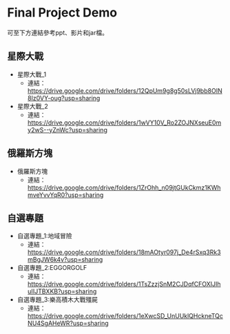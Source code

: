 # Final Project Demo

可至下方連結參考ppt、影片和jar檔。
## 星際大戰
   * 星際大戰_1
      * 連結：https://drive.google.com/drive/folders/12QpUm9g8g50sLVj9bb8OIN8lz0VY-oug?usp=sharing
   * 星際大戰_2
      * 連結：https://drive.google.com/drive/folders/1wVY10V_Ro2ZOJNXseuE0my2wS--yZnWc?usp=sharing
## 俄羅斯方塊
   * 俄羅斯方塊
      * 連結：https://drive.google.com/drive/folders/1ZrOhh_n09jtGUkCkmz1KWhmveYvvYqR0?usp=sharing
## 自選專題
   * 自選專題_1:地域冒險
      * 連結：https://drive.google.com/drive/folders/18mAOtyr097j_De4rSxq3Rk3mBgJW6k4v?usp=sharing
   * 自選專題_2:EGGORGOLF
      * 連結：https://drive.google.com/drive/folders/1TsZzzjSnM2CJDqfCFOXIJIhuIIJTBXKB?usp=sharing
   * 自選專題_3:樂高積木大戰殭屍
      * 連結：https://drive.google.com/drive/folders/1eXwcSD_UnUUklQHckneTQcNU4SgAHeWR?usp=sharing

